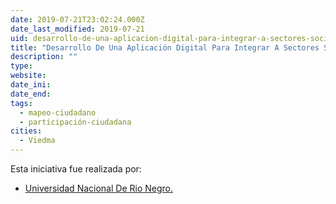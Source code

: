 ```yaml
---
date: 2019-07-21T23:02:24.000Z
date_last_modified: 2019-07-21
uid: desarrollo-de-una-aplicacion-digital-para-integrar-a-sectores-sociales-excluidos-del-mercado-laboral
title: "Desarrollo De Una Aplicación Digital Para Integrar A Sectores Sociales  Excluidos Del Mercado Laboral"
description: ""
type: 
website: 
date_ini: 
date_end: 
tags:
  - mapeo-ciudadano
  - participación-ciudadana
cities: 
  - Viedma
---
```


Esta iniciativa fue realizada por:

- [Universidad Nacional De Rio Negro.](/i/universidad-nacional-de-rio-negro.html)

